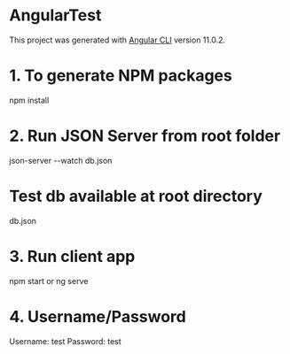 # AngularTest

This project was generated with [Angular CLI](https://github.com/angular/angular-cli) version 11.0.2.

# 1. To generate NPM packages

npm install

# 2. Run JSON Server from root folder

json-server --watch db.json

# Test db available at root directory

db.json

# 3. Run client app
npm start or ng serve

# 4. Username/Password

Username: test
Password: test
